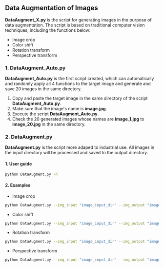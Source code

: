 ## Data Augmentation of Images
__DataAugment_X.py__ is the script for generating images in the purpose of data augmentation. The script is based on traditional computer vision techniques, including the functions below:  
* Image crop
* Color shift
* Rotation transform
* Perspective transform

### 1. DataAugment_Auto.py
__DataAugment_Auto.py__ is the first script created, which can automatically and randomly apply all 4 functions to the target image and generate and save 20 images in the same directory.  
1. Copy and paste the target image in the same directory of the script __DataAugment_Auto.py__.
2. Make sure that the image's name is __image.jpg__.
3. Execute the script __DataAugment_Auto.py__.
4. Check the 20 generated images whose names are __image_1.jpg__ to __image_20.jpg__ in the same directory.

### 2. DataAugment.py
__DataAugment.py__ is the script more adaped to industrial use. All images in the input directory will be processed and saved to the output directory.
#### 1. User guide
```bash
python DataAugment.py -h
```
#### 2. Examples
* Image crop
```bash
python DataAugment.py --img_input "image_input_dir" --img_output "image_output_dir" --scale  0.7
```
* Color shift
```bash
python DataAugment.py --img_input "image_input_dir" --img_output "image_output_dir" --shift 60
```
* Rotation transform
```bash
python DataAugment.py --img_input "image_input_dir" --img_output "image_output_dir" --angle 30 --scale 1.5
```
* Perspective transform
```bash
python DataAugment.py --img_input "image_input_dir" --img_output "image_output_dir" --margin 50
```
